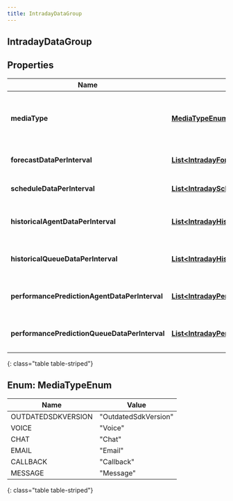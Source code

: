 ```yaml
---
title: IntradayDataGroup
---
```

## IntradayDataGroup


## Properties

| Name | Type | Description | Notes |
| ------------ | ------------- | ------------- | ------------- |
| **mediaType** | [**MediaTypeEnum**](#MediaTypeEnum) | The media type associated with this intraday group |  [optional] |
| **forecastDataPerInterval** | [**List&lt;IntradayForecastData&gt;**](IntradayForecastData.html) | Forecast data for this date range |  [optional] |
| **scheduleDataPerInterval** | [**List&lt;IntradayScheduleData&gt;**](IntradayScheduleData.html) | Schedule data for this date range |  [optional] |
| **historicalAgentDataPerInterval** | [**List&lt;IntradayHistoricalAgentData&gt;**](IntradayHistoricalAgentData.html) | Historical agent data for this date range |  [optional] |
| **historicalQueueDataPerInterval** | [**List&lt;IntradayHistoricalQueueData&gt;**](IntradayHistoricalQueueData.html) | Historical queue data for this date range |  [optional] |
| **performancePredictionAgentDataPerInterval** | [**List&lt;IntradayPerformancePredictionAgentData&gt;**](IntradayPerformancePredictionAgentData.html) | Performance prediction data for this date range |  [optional] |
| **performancePredictionQueueDataPerInterval** | [**List&lt;IntradayPerformancePredictionQueueData&gt;**](IntradayPerformancePredictionQueueData.html) | Performance prediction data for this date range |  [optional] |
{: class="table table-striped"}


<a name="MediaTypeEnum"></a>

## Enum: MediaTypeEnum

| Name | Value |
| ---- | ----- |
| OUTDATEDSDKVERSION | &quot;OutdatedSdkVersion&quot; |
| VOICE | &quot;Voice&quot; |
| CHAT | &quot;Chat&quot; |
| EMAIL | &quot;Email&quot; |
| CALLBACK | &quot;Callback&quot; |
| MESSAGE | &quot;Message&quot; |
{: class="table table-striped"}


